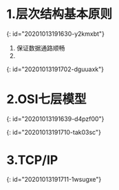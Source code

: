 # 1.层次结构基本原则
{: id="20201013191630-y2kmxbt"}

1. 保证数据通路顺畅
2.
{: id="20201013191702-dguuaxk"}

# 2.OSI七层模型
{: id="20201013191639-d4pzf00"}

{: id="20201013191710-tak03sc"}

# 3.TCP/IP
{: id="20201013191711-1wsugxe"}
